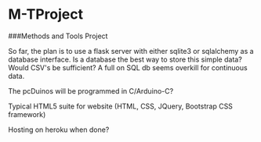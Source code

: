 M-TProject
==========

###Methods and Tools Project

So far, the plan is to use a flask server with either sqlite3 or sqlalchemy as a database interface. Is a database the best way to store this simple data? Would CSV's be sufficient? A full on SQL db seems overkill for continuous data.

The pcDuinos will be programmed in C/Arduino-C?

Typical HTML5 suite for website (HTML, CSS, JQuery, Bootstrap CSS framework)

Hosting on heroku when done?
